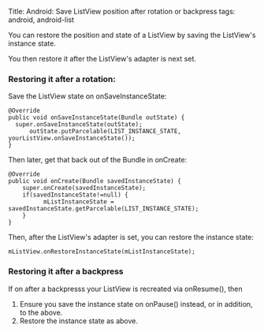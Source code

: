 Title: Android: Save ListView position after rotation or backpress
tags: android, android-list

You can restore the position and state of a ListView by saving the ListView's instance state. 

You then restore it after the ListView's adapter is next set.

### Restoring it after a rotation:

Save the ListView state on onSaveInstanceState:

    @Override
    public void onSaveInstanceState(Bundle outState) {
      super.onSaveInstanceState(outState);
          outState.putParcelable(LIST_INSTANCE_STATE, yourListView.onSaveInstanceState());
    }
    
Then later, get that back out of the Bundle in onCreate:

    @Override
    public void onCreate(Bundle savedInstanceState) {
    	super.onCreate(savedInstanceState);
    	if(savedInstanceState!=null) {
              mListInstanceState = savedInstanceState.getParcelable(LIST_INSTANCE_STATE);
    	}
    }
    
Then, after the ListView's adapter is set, you can restore the instance state:

    mListView.onRestoreInstanceState(mListInstanceState);
    
### Restoring it after a backpress
    
If on after a backpresss your ListView is recreated via onResume(), then

1. Ensure you save the instance state on onPause() instead, or in addition, to the above.
2. Restore the instance state as above.
